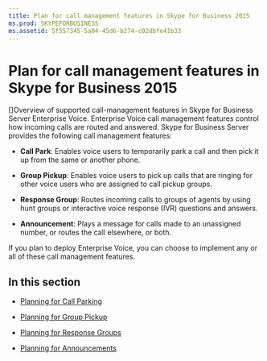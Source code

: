 ```yaml
---
title: Plan for call management features in Skype for Business 2015
ms.prod: SKYPEFORBUSINESS
ms.assetid: 5f557345-5a04-45d6-b274-c02dbfe41b33
---
```



# Plan for call management features in Skype for Business 2015
[]Overview of supported call-management features in Skype for Business Server Enterprise Voice.
Enterprise Voice call management features control how incoming calls are routed and answered. Skype for Business Server provides the following call management features: 
  
    
    


- **Call Park**: Enables voice users to temporarily park a call and then pick it up from the same or another phone.
    
  
- **Group Pickup**: Enables voice users to pick up calls that are ringing for other voice users who are assigned to call pickup groups.
    
  
- **Response Group**: Routes incoming calls to groups of agents by using hunt groups or interactive voice response (IVR) questions and answers. 
    
  
- **Announcement**: Plays a message for calls made to an unassigned number, or routes the call elsewhere, or both.
    
  

If you plan to deploy Enterprise Voice, you can choose to implement any or all of these call management features.
  
    
    


## In this section


-  [Planning for Call Parking](http://technet.microsoft.com/library/e463c4ba-b7e4-42e5-98f0-0c8b842206dd.aspx)
    
  
-  [Planning for Group Pickup](http://technet.microsoft.com/library/6d306466-778f-4c6a-9b6a-35dcd0d1811e.aspx)
    
  
-  [Planning for Response Groups](http://technet.microsoft.com/library/7c10ce08-0068-4b22-8ecc-33e94811c900.aspx)
    
  
-  [Planning for Announcements](http://technet.microsoft.com/library/eb9f5420-0222-4fe0-81a7-9d249e56cd84.aspx)
    
  

